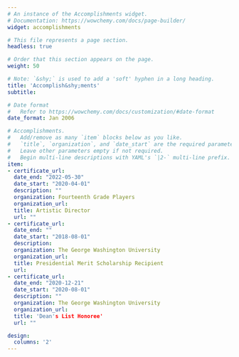 ```yaml
---
# An instance of the Accomplishments widget.
# Documentation: https://wowchemy.com/docs/page-builder/
widget: accomplishments

# This file represents a page section.
headless: true

# Order that this section appears on the page.
weight: 50

# Note: `&shy;` is used to add a 'soft' hyphen in a long heading.
title: 'Accomplish&shy;ments'
subtitle:

# Date format
#   Refer to https://wowchemy.com/docs/customization/#date-format
date_format: Jan 2006

# Accomplishments.
#   Add/remove as many `item` blocks below as you like.
#   `title`, `organization`, and `date_start` are the required parameters.
#   Leave other parameters empty if not required.
#   Begin multi-line descriptions with YAML's `|2-` multi-line prefix.
item:
- certificate_url: 
  date_end: "2022-05-30"
  date_start: "2020-04-01"
  description: ""
  organization: Fourteenth Grade Players
  organization_url: 
  title: Artistic Director
  url: ""
- certificate_url: 
  date_end: ""
  date_start: "2018-08-01"
  description: 
  organization: The George Washington University
  organization_url: 
  title: Presidential Merit Scholarship Recipient
  url: 
- certificate_url: 
  date_end: "2020-12-21"
  date_start: "2020-08-01"
  description: ""
  organization: The George Washington University
  organization_url: 
  title: 'Dean's List Honoree'
  url: ""

design:
  columns: '2' 
---
```

